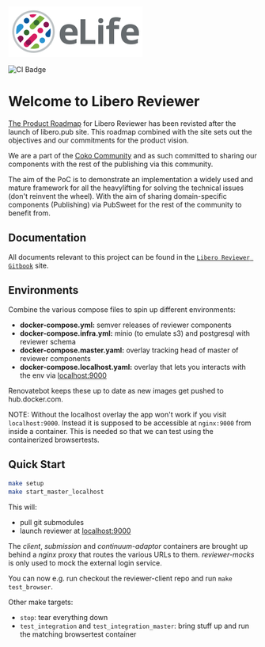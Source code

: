 ![eLife Logo](https://raw.githubusercontent.com/elifesciences/pattern-library/develop/assets/img/patterns/organisms/elife-logo-xs.svg)

![CI Badge](https://github.com/libero/reviewer/workflows/CI/badge.svg)

# Welcome to Libero Reviewer

[The Product Roadmap](https://trello.com/b/NShRx4VE/libero-reviewer-product-roadmap)
for Libero Reviewer has been revisted after the launch of libero.pub site. This roadmap
combined with the site sets out the objectives and our commitments for the product vision.

We are a part of the [Coko Community](https://coko.foundation/partners/) and
as such committed to sharing our components with the rest of the publishing via
this community.

The aim of the PoC is to demonstrate an implementation a widely used and mature framework for
all the heavylifting for solving the technical issues (don't reinvent the wheel).
With the aim of sharing domain-specific components (Publishing) via PubSweet for
the rest of the community to benefit from.

## Documentation

All documents relevant to this project can be found in the [`Libero Reviewer Gitbook`](https://libero.gitbook.io/libero-reviewer/) site.

## Environments

Combine the various compose files to spin up different environments:

- __docker-compose.yml:__ semver releases of reviewer components
- __docker-compose.infra.yml:__ minio (to emulate s3) and postgresql with reviewer schema
- __docker-compose.master.yaml:__ overlay tracking head of master of reviewer components
- __docker-compose.localhost.yaml:__ overlay that lets you interacts with the env via [localhost:9000](http://localhost:9000)

Renovatebot keeps these up to date as new images get pushed to hub.docker.com.

NOTE: Without the localhost overlay the app won't work if you visit `localhost:9000`. Instead it is supposed to be accessible at `nginx:9000` from inside a container. This is needed so that we can test using the containerized browsertests.

## Quick Start

```sh
make setup
make start_master_localhost
```

This will:

- pull git submodules
- launch reviewer at [localhost:9000](http://localhost:9000)

The _client_, _submission_ and _continuum-adaptor_ containers are brought up behind a _nginx_ proxy that routes the various URLs to them.
_reviewer-mocks_ is only used to mock the external login service.

You can now e.g. run checkout the reviewer-client repo and run `make test_browser`.

Other make targets:

- `stop`: tear everything down
- `test_integration` and `test_integration_master`: bring stuff up and run the matching browsertest container
